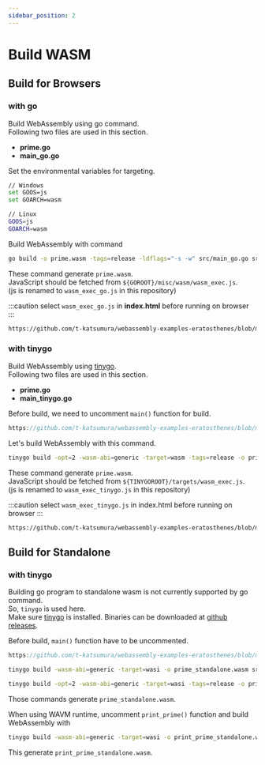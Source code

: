 ```yaml
---
sidebar_position: 2
---
```


# Build WASM

## Build for Browsers

### with go

Build WebAssembly using go command.  
Following two files are used in this section.

-   **prime.go**
-   **main_go.go**

Set the environmental variables for targeting.

```bash title="set target"
// Windows
set GOOS=js
set GOARCH=wasm

// Linux
GOOS=js
GOARCH=wasm
```

Build WebAssembly with command

```bash title="build for browsers with go"
go build -o prime.wasm -tags=release -ldflags="-s -w" src/main_go.go src/prime.go
```

These command generate `prime.wasm`.  
JavaScript should be fetched from `${GOROOT}/misc/wasm/wasm_exec.js`.  
(js is renamed to `wasm_exec_go.js` in this repository)

:::caution
select `wasm_exec_go.js` in **index.html** before running on browser
:::

```html reference
https://github.com/t-katsumura/webassembly-examples-eratosthenes/blob/main/go/index.html#L109-L110
```

### with tinygo

Build WebAssembly using [tinygo](https://tinygo.org/).  
Following two files are used in this section.

-   **prime.go**
-   **main_tinygo.go**

Before build, we need to uncomment `main()` function for build.

```go reference
https://github.com/t-katsumura/webassembly-examples-eratosthenes/blob/main/go/pkg/prime.go#L74-L78
```

Let's build WebAssembly with this command.  

```bash title="build for browsers with tinygo"
tinygo build -opt=2 -wasm-abi=generic -target=wasm -tags=release -o prime.wasm src/prime.go
```

These command generate `prime.wasm`.  
JavaScript should be fetched from `${TINYGOROOT}/targets/wasm_exec.js`.  
(js is renamed to `wasm_exec_tinygo.js` in this repository)

:::caution
select `wasm_exec_tinygo.js` in index.html before running on browser
:::

```html reference
https://github.com/t-katsumura/webassembly-examples-eratosthenes/blob/main/go/index.html#L109-L110
```

## Build for Standalone

### with tinygo

Building go program to standalone wasm is not currently supported by go command.  
So, `tinygo` is used here.  
Make sure [tinygo](https://tinygo.org/) is installed. Binaries can be downloaded at [github releases](https://github.com/tinygo-org/tinygo/releases).

Before build, `main()` function have to be uncommented.

```go reference
https://github.com/t-katsumura/webassembly-examples-eratosthenes/blob/main/go/src/prime.go#L75-L79
```

```bash title="build with minimal"
tinygo build -wasm-abi=generic -target=wasi -o prime_standalone.wasm src/prime.go
```

```bash title="build with optimize options"
tinygo build -opt=2 -wasm-abi=generic -target=wasi -tags=release -o prime_standalone.wasm src/prime.go
```

Those commands generate `prime_standalone.wasm`.

When using WAVM runtime, uncomment `print_prime()` function and build WebAssembly with

```bash title="build for WAVM runtime"
tinygo build -wasm-abi=generic -target=wasi -o print_prime_standalone.wasm src/prime.go
```

This generate `print_prime_standalone.wasm`.
